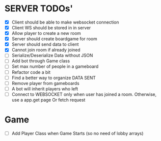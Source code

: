 # SERVER TODOs'

- [x] Client should be able to make websocket connection
- [x] Client WS should be stored in in server
- [x] Allow player to create a new room
- [x] Server should create boardgame for room
- [x] Server should send data to client
- [x] Cannot join room if already joined
- [ ] Serialize/Deserialize Data without JSON
- [ ] Add bot through Game class
- [ ] Set max number of people in a gameboard
- [ ] Refactor code a bit
- [ ] Find a better way to organize DATA SENT
- [ ] Remove player from gameboards
- [ ] A bot will inherit players who left
- [ ] Connect to WEBSOCKET only when user has joined a room. Otherwise, use a app.get page Or fetch request

# Game

- [ ] Add Player Class when Game Starts (so no need of lobby arrays)

